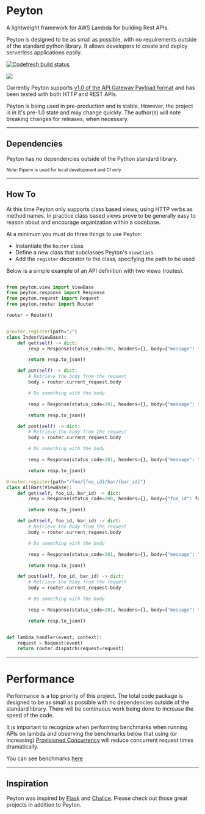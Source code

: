 # Peyton

A lightweight framework for AWS Lambda for building Rest APIs.

Peyton is designed to be as small as possible, with no requirements outside of the standard python library. It allows developers to create and deploy serverless applications easily.

[![Codefresh build status]( https://g.codefresh.io/api/badges/pipeline/moonmoon1919/peyton%2Ftest?key=eyJhbGciOiJIUzI1NiJ9.NWIyYThiMjYzYmFlOGEwMDAxY2RiZWZh.5h81Od2ooleQPSDJ1tUbMIrDYzxsRi3ovMy-NHkYNdY&type=cf-2)]( https%3A%2F%2Fg.codefresh.io%2Fpipelines%2Ftest%2Fbuilds%3Ffilter%3Dtrigger%3Abuild~Build%3Bpipeline%3A5e0699826e1ebef7fcd37bf6~test)

![](https://media.giphy.com/media/PkFupNjqc4hpe/giphy.gif)

Currently Peyton supports
[v1.0 of the API Gateway Payload format](https://docs.aws.amazon.com/apigateway/latest/developerguide/http-api-develop-integrations-lambda.html#http-api-develop-integrations-lambda.proxy-format) and has been tested with both HTTP and REST APIs.


Peyton is being used in pre-production and is stable. However, the project is in it's pre-1.0 state and may change quickly. The author(s) will note breaking changes for releases, when necessary.

---

## Dependencies

Peyton has no dependencies outside of the Python standard library.

<sup>Note: Pipenv is used for local development and CI only.</sup>

---

## How To

At this time Peyton only supports class based views, using HTTP verbs as method names. In practice class based views prove to be generally easy to reason about and encourage organization within a codebase.

At a minimum you must do three things to use Peyton:
- Instantiate the `Router` class
- Define a new class that subclasses Peyton's `ViewClass`
- Add the `register` decorator to the class, specifying the path to be used

Below is a simple example of an API definition with two views (routes).

```python

from peyton.view import ViewBase
from peyton.response import Response
from peyton.request import Request
from peyton.router import Router

router = Router()


@router.register(path="/")
class Index(ViewBase):
    def get(self) -> dict:
        resp = Response(status_code=200, headers={}, body={"message": "received GET to index"},)

        return resp.to_json()

    def put(self) -> dict:
        # Retrieve the body from the request
        body = router.current_request.body

        # Do something with the body

        resp = Response(status_code=201, headers={}, body={"message": "received PUT to index"})

        return resp.to_json()

    def post(self) -> dict:
        # Retrieve the body from the request
        body = router.current_request.body

        # Do something with the body

        resp = Response(status_code=201, headers={}, body={"message": "received POST to index"})

        return resp.to_json()

@router.register(path="/foo/{foo_id}/bar/{bar_id}")
class AllBars(ViewBase):
    def get(self, foo_id, bar_id) -> dict:
        resp = Response(status_code=200, headers={}, body={"foo_id": foo_id, "bar_id": bar_id, "message": "all bars by foo"},)

        return resp.to_json()

    def put(self, foo_id, bar_id) -> dict:
        # Retrieve the body from the request
        body = router.current_request.body

        # Do something with the body

        resp = Response(status_code=201, headers={}, body={"message": "received PUT to index"})

        return resp.to_json()

    def post(self, foo_id, bar_id) -> dict:
        # Retrieve the body from the request
        body = router.current_request.body

        # Do something with the body

        resp = Response(status_code=201, headers={}, body={"message": "received POST to index"})

        return resp.to_json()


def lambda_handler(event, context):
    request = Request(event)
    return router.dispatch(request=request)
```

---

# Performance

Performance is a top priority of this project. The total code package is designed to be as small as possible with no dependencies outside of the standard library. There will be continuous work being done to increase the speed of the code.

It is important to recognize when performing benchmarks when running APIs on lambda and observing the benchmarks below that using (or increasing) [Provisioned Concurrency](https://docs.aws.amazon.com/lambda/latest/dg/configuration-concurrency.html) will reduce concurrent request times dramatically.

You can see benchmarks [here](performance/README.md)

---

## Inspiration

Peyton was inspired by [Flask](https://github.com/pallets/flask) and [Chalice](https://github.com/aws/chalice). Please check out those great projects in addition to Peyton.
